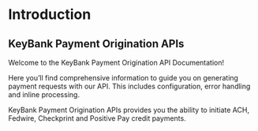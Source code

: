 # Introduction
## KeyBank Payment Origination APIs
Welcome to the KeyBank Payment Origination API Documentation!

Here you’ll find comprehensive information to guide you on generating payment requests with our API. This includes configuration, error handling and inline processing.

KeyBank Payment Origination APIs provides you the ability to initiate ACH, Fedwire, Checkprint and Positive Pay credit payments.